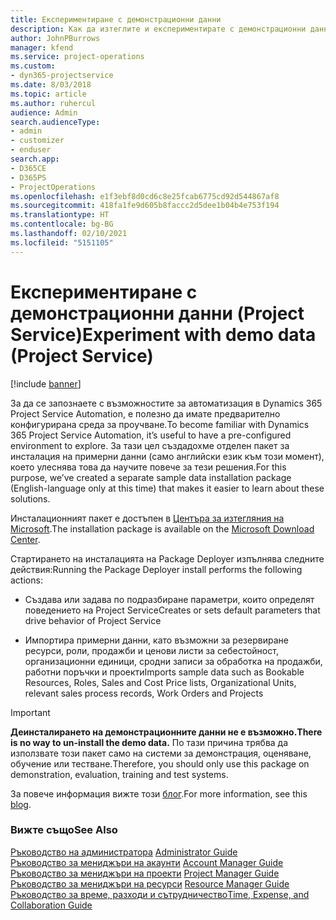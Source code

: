 ```yaml
---
title: Експериментиране с демонстрационни данни
description: Как да изтеглите и експериментирате с демонстрационни данни за Project Service Automation.
author: JohnPBurrows
manager: kfend
ms.service: project-operations
ms.custom:
- dyn365-projectservice
ms.date: 8/03/2018
ms.topic: article
ms.author: ruhercul
audience: Admin
search.audienceType:
- admin
- customizer
- enduser
search.app:
- D365CE
- D365PS
- ProjectOperations
ms.openlocfilehash: e1f3ebf8d0cd6c8e25fcab6775cd92d544867af8
ms.sourcegitcommit: 418fa1fe9d605b8faccc2d5dee1b04b4e753f194
ms.translationtype: HT
ms.contentlocale: bg-BG
ms.lasthandoff: 02/10/2021
ms.locfileid: "5151105"
---
```

# <a name="experiment-with-demo-data-project-service"></a><span data-ttu-id="a3d90-103">Експериментиране с демонстрационни данни (Project Service)</span><span class="sxs-lookup"><span data-stu-id="a3d90-103">Experiment with demo data (Project Service)</span></span>

[!include [banner](../includes/psa-now-project-operations.md)]

<span data-ttu-id="a3d90-104">За да се запознаете с възможностите за автоматизация в Dynamics 365 Project Service Automation, е полезно да имате предварително конфигурирана среда за проучване.</span><span class="sxs-lookup"><span data-stu-id="a3d90-104">To become familiar with Dynamics 365 Project Service Automation, it’s useful to have a pre-configured environment to explore.</span></span> <span data-ttu-id="a3d90-105">За тази цел създадохме отделен пакет за инсталация на примерни данни (само английски език към този момент), което улеснява това да научите повече за тези решения.</span><span class="sxs-lookup"><span data-stu-id="a3d90-105">For this purpose, we’ve created a separate sample data installation package (English-language only at this time) that makes it easier to learn about these solutions.</span></span> 

<span data-ttu-id="a3d90-106">Инсталационният пакет е достъпен в [Центъра за изтегляния на Microsoft](https://go.microsoft.com/fwlink/?linkid=859966).</span><span class="sxs-lookup"><span data-stu-id="a3d90-106">The installation package is available on the [Microsoft Download Center](https://go.microsoft.com/fwlink/?linkid=859966).</span></span>  

<span data-ttu-id="a3d90-107">Стартирането на инсталацията на Package Deployer изпълнява следните действия:</span><span class="sxs-lookup"><span data-stu-id="a3d90-107">Running the Package Deployer install performs the following actions:</span></span> 
  
-   <span data-ttu-id="a3d90-108">Създава или задава по подразбиране параметри, които определят поведението на Project Service</span><span class="sxs-lookup"><span data-stu-id="a3d90-108">Creates or sets default parameters that drive behavior of Project Service</span></span>  
  
-   <span data-ttu-id="a3d90-109">Импортира примерни данни, като възможни за резервиране ресурси, роли, продажби и ценови листи за себестойност, организационни единици, сродни записи за обработка на продажби, работни поръчки и проекти</span><span class="sxs-lookup"><span data-stu-id="a3d90-109">Imports sample data such as Bookable Resources, Roles, Sales and Cost Price lists, Organizational Units, relevant sales process records, Work Orders and Projects</span></span>    
  
> [!IMPORTANT]
> <span data-ttu-id="a3d90-110">**Деинсталирането на демонстрационните данни не е възможно.**</span><span class="sxs-lookup"><span data-stu-id="a3d90-110">**There is no way to un-install the demo data.**</span></span> <span data-ttu-id="a3d90-111">По тази причина трябва да използвате този пакет само на системи за демонстрация, оценяване, обучение или тестване.</span><span class="sxs-lookup"><span data-stu-id="a3d90-111">Therefore, you should only use this package on demonstration, evaluation, training and test systems.</span></span>

<span data-ttu-id="a3d90-112">За повече информация вижте този [блог](https://blogs.msdn.microsoft.com/crm/2017/10/24/microsoft-dynamics-365-for-field-service-and-project-service-automation-sample-data).</span><span class="sxs-lookup"><span data-stu-id="a3d90-112">For more information, see this [blog](https://blogs.msdn.microsoft.com/crm/2017/10/24/microsoft-dynamics-365-for-field-service-and-project-service-automation-sample-data).</span></span>





  
### <a name="see-also"></a><span data-ttu-id="a3d90-113">Вижте също</span><span class="sxs-lookup"><span data-stu-id="a3d90-113">See Also</span></span>  
 <span data-ttu-id="a3d90-114">[Ръководство на администратора](../psa/admin-guide.md) </span><span class="sxs-lookup"><span data-stu-id="a3d90-114">[Administrator Guide](../psa/admin-guide.md) </span></span>  
 <span data-ttu-id="a3d90-115">[Ръководство за мениджъри на акаунти](../psa/account-manager-guide.md) </span><span class="sxs-lookup"><span data-stu-id="a3d90-115">[Account Manager Guide](../psa/account-manager-guide.md) </span></span>  
 <span data-ttu-id="a3d90-116">[Ръководство за мениджъри на проекти](../psa/project-manager-guide.md) </span><span class="sxs-lookup"><span data-stu-id="a3d90-116">[Project Manager Guide](../psa/project-manager-guide.md) </span></span>  
 <span data-ttu-id="a3d90-117">[Ръководство за мениджъри на ресурси](../psa/resource-manager-guide.md) </span><span class="sxs-lookup"><span data-stu-id="a3d90-117">[Resource Manager Guide](../psa/resource-manager-guide.md) </span></span>  
 [<span data-ttu-id="a3d90-118">Ръководство за време, разходи и сътрудничество</span><span class="sxs-lookup"><span data-stu-id="a3d90-118">Time, Expense, and Collaboration Guide</span></span>](../psa/time-expense-collaboration-guide.md)

